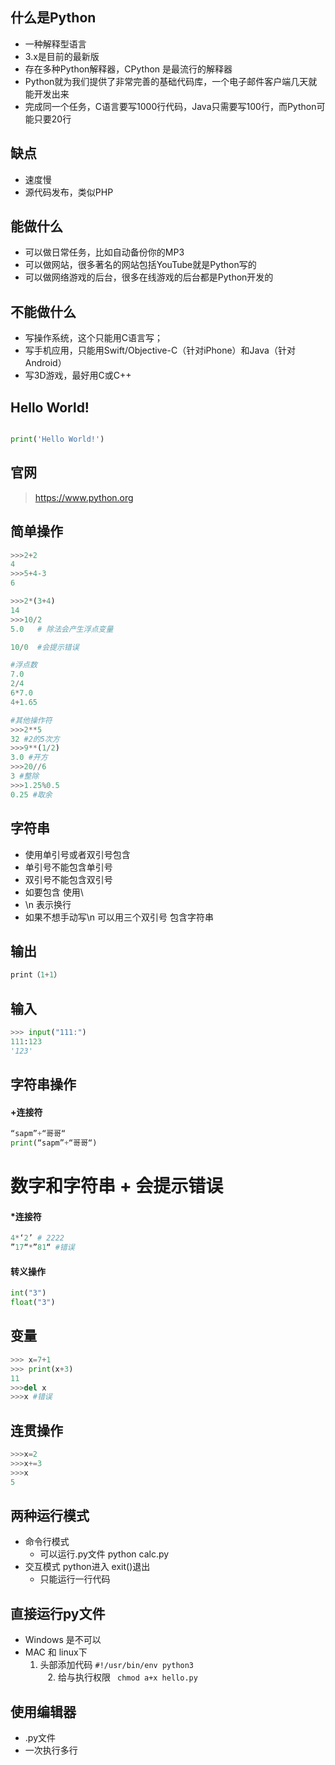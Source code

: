 ## 什么是Python
- 一种解释型语言
- 3.x是目前的最新版
- 存在多种Python解释器，CPython 是最流行的解释器
- Python就为我们提供了非常完善的基础代码库，一个电子邮件客户端几天就能开发出来
- 完成同一个任务，C语言要写1000行代码，Java只需要写100行，而Python可能只要20行

## 缺点
- 速度慢
- 源代码发布，类似PHP

## 能做什么
- 可以做日常任务，比如自动备份你的MP3
- 可以做网站，很多著名的网站包括YouTube就是Python写的
- 可以做网络游戏的后台，很多在线游戏的后台都是Python开发的

## 不能做什么
- 写操作系统，这个只能用C语言写；
- 写手机应用，只能用Swift/Objective-C（针对iPhone）和Java（针对Android）
- 写3D游戏，最好用C或C++

## Hello World!
``` python

print('Hello World!')
```

## 官网
> https://www.python.org

## 简单操作
``` python
>>>2+2
4
>>>5+4-3
6

>>>2*(3+4)
14
>>>10/2
5.0   # 除法会产生浮点变量

10/0  #会提示错误

#浮点数
7.0
2/4
6*7.0
4+1.65

#其他操作符
>>>2**5
32 #2的5次方
>>>9**(1/2)
3.0 #开方
>>>20//6
3 #整除
>>>1.25%0.5
0.25 #取余
```
## 字符串 
- 使用单引号或者双引号包含
- 单引号不能包含单引号
- 双引号不能包含双引号
- 如要包含 使用\
- \n 表示换行
- 如果不想手动写\n  可以用三个双引号 包含字符串

## 输出
``` python
print（1+1）
```
## 输入
``` python
>>> input("111:")
111:123
'123'
```
## 字符串操作
#### +连接符
``` python
“sapm”+“哥哥“
print(“sapm”+“哥哥“)
```
# 数字和字符串 + 会提示错误
#### *连接符
``` python
4*‘2’ # 2222
”17“*”81“ #错误
```
#### 转义操作
``` python
int("3") 
float("3")
```
## 变量
``` python
>>> x=7+1
>>> print(x+3)
11
>>>del x
>>>x #错误
```
## 连贯操作
``` python
>>>x=2
>>>x+=3
>>>x
5
```
## 两种运行模式
- 命令行模式
    - 可以运行.py文件 python calc.py
- 交互模式 python进入 exit()退出
    - 只能运行一行代码
## 直接运行py文件
- Windows 是不可以
- MAC 和 linux下 
    1. 头部添加代码 ```#!/usr/bin/env python3```  
    2. 给与执行权限 ``` chmod a+x hello.py```  
## 使用编辑器
- .py文件
- 一次执行多行
